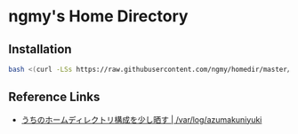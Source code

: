 # ngmy's Home Directory

## Installation

```bash
bash <(curl -LSs https://raw.githubusercontent.com/ngmy/homedir/master/install.sh)
```

## Reference Links

* [うちのホームディレクトリ構成を少し晒す | /var/log/azumakuniyuki][1]

[1]: http://blog.azumakuniyuki.org/2012/03/home-directory-tree-in-my-macbook-air.html

